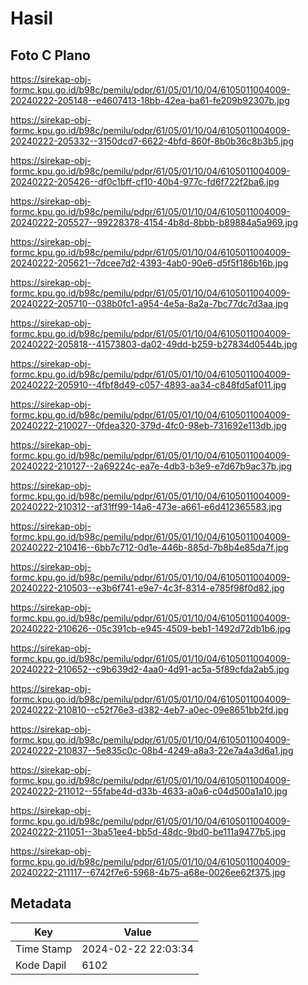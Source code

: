 # Hasil

## Foto C Plano

https://sirekap-obj-formc.kpu.go.id/b98c/pemilu/pdpr/61/05/01/10/04/6105011004009-20240222-205148--e4607413-18bb-42ea-ba61-fe209b92307b.jpg

https://sirekap-obj-formc.kpu.go.id/b98c/pemilu/pdpr/61/05/01/10/04/6105011004009-20240222-205332--3150dcd7-6622-4bfd-860f-8b0b36c8b3b5.jpg

https://sirekap-obj-formc.kpu.go.id/b98c/pemilu/pdpr/61/05/01/10/04/6105011004009-20240222-205426--df0c1bff-cf10-40b4-977c-fd6f722f2ba6.jpg

https://sirekap-obj-formc.kpu.go.id/b98c/pemilu/pdpr/61/05/01/10/04/6105011004009-20240222-205527--99228378-4154-4b8d-8bbb-b89884a5a969.jpg

https://sirekap-obj-formc.kpu.go.id/b98c/pemilu/pdpr/61/05/01/10/04/6105011004009-20240222-205621--7dcee7d2-4393-4ab0-90e6-d5f5f186b16b.jpg

https://sirekap-obj-formc.kpu.go.id/b98c/pemilu/pdpr/61/05/01/10/04/6105011004009-20240222-205710--038b0fc1-a954-4e5a-8a2a-7bc77dc7d3aa.jpg

https://sirekap-obj-formc.kpu.go.id/b98c/pemilu/pdpr/61/05/01/10/04/6105011004009-20240222-205818--41573803-da02-49dd-b259-b27834d0544b.jpg

https://sirekap-obj-formc.kpu.go.id/b98c/pemilu/pdpr/61/05/01/10/04/6105011004009-20240222-205910--4fbf8d49-c057-4893-aa34-c848fd5af011.jpg

https://sirekap-obj-formc.kpu.go.id/b98c/pemilu/pdpr/61/05/01/10/04/6105011004009-20240222-210027--0fdea320-379d-4fc0-98eb-731692e113db.jpg

https://sirekap-obj-formc.kpu.go.id/b98c/pemilu/pdpr/61/05/01/10/04/6105011004009-20240222-210127--2a69224c-ea7e-4db3-b3e9-e7d67b9ac37b.jpg

https://sirekap-obj-formc.kpu.go.id/b98c/pemilu/pdpr/61/05/01/10/04/6105011004009-20240222-210312--af31ff99-14a6-473e-a661-e6d412365583.jpg

https://sirekap-obj-formc.kpu.go.id/b98c/pemilu/pdpr/61/05/01/10/04/6105011004009-20240222-210416--6bb7c712-0d1e-446b-885d-7b8b4e85da7f.jpg

https://sirekap-obj-formc.kpu.go.id/b98c/pemilu/pdpr/61/05/01/10/04/6105011004009-20240222-210503--e3b6f741-e9e7-4c3f-8314-e785f98f0d82.jpg

https://sirekap-obj-formc.kpu.go.id/b98c/pemilu/pdpr/61/05/01/10/04/6105011004009-20240222-210626--05c391cb-e945-4509-beb1-1492d72db1b6.jpg

https://sirekap-obj-formc.kpu.go.id/b98c/pemilu/pdpr/61/05/01/10/04/6105011004009-20240222-210652--c9b639d2-4aa0-4d91-ac5a-5f89cfda2ab5.jpg

https://sirekap-obj-formc.kpu.go.id/b98c/pemilu/pdpr/61/05/01/10/04/6105011004009-20240222-210810--c52f76e3-d382-4eb7-a0ec-09e8651bb2fd.jpg

https://sirekap-obj-formc.kpu.go.id/b98c/pemilu/pdpr/61/05/01/10/04/6105011004009-20240222-210837--5e835c0c-08b4-4249-a8a3-22e7a4a3d6a1.jpg

https://sirekap-obj-formc.kpu.go.id/b98c/pemilu/pdpr/61/05/01/10/04/6105011004009-20240222-211012--55fabe4d-d33b-4633-a0a6-c04d500a1a10.jpg

https://sirekap-obj-formc.kpu.go.id/b98c/pemilu/pdpr/61/05/01/10/04/6105011004009-20240222-211051--3ba51ee4-bb5d-48dc-9bd0-be111a9477b5.jpg

https://sirekap-obj-formc.kpu.go.id/b98c/pemilu/pdpr/61/05/01/10/04/6105011004009-20240222-211117--6742f7e6-5968-4b75-a68e-0026ee62f375.jpg


## Metadata

| Key        | Value               |
| ---------- | ------------------- |
| Time Stamp | 2024-02-22 22:03:34 |
| Kode Dapil | 6102                |



